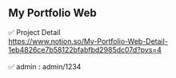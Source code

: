 ## My Portfolio Web

✅ Project Detail<br>
https://www.notion.so/My-Portfolio-Web-Detail-1eb4826ce7b58122bfabfbd2985dc07d?pvs=4
<br><br>
✅ admin : admin/1234<br>